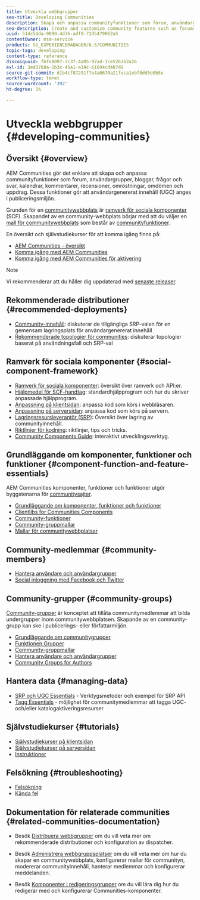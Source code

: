 ```yaml
---
title: Utveckla webbgrupper
seo-title: Developing Communities
description: Skapa och anpassa communityfunktioner som forum, användargrupper med mera
seo-description: Create and customize community features such as forums, user groups, and more
uuid: 51dc54da-9090-4d36-adf9-72d5479062a5
contentOwner: msm-service
products: SG_EXPERIENCEMANAGER/6.5/COMMUNITIES
topic-tags: developing
content-type: reference
discoiquuid: fbfe8097-3c3f-4a05-97ad-1ce526362a26
exl-id: 3ed3768a-1b3c-45a1-a34c-61694cd407d9
source-git-commit: d1b4cf87291f7e4a0670a21feca1ebf8dd5e0b5e
workflow-type: tm+mt
source-wordcount: '392'
ht-degree: 1%

---
```


# Utveckla webbgrupper  {#developing-communities}

## Översikt {#overview}

AEM Communities gör det enklare att skapa och anpassa communityfunktioner som forum, användargrupper, bloggar, frågor och svar, kalendrar, kommentarer, recensioner, omröstningar, omdömen och uppdrag. Dessa funktioner gör att användargenererat innehåll (UGC) anges i publiceringsmiljön.

Grunden för en [communitywebbplats](overview.md#communitiessites) är [ramverk för sociala komponenter](scf.md) (SCF). Skapandet av en community-webbplats börjar med att du väljer en [mall för communitywebbplats](sites-console.md) som består av [communityfunktioner](functions.md).

En översikt och självstudiekurser för att komma igång finns på:

* [AEM Communities - översikt](overview.md)
* [Komma igång med AEM Communities](getting-started.md)
* [Komma igång med AEM Communities för aktivering](getting-started-enablement.md)

>[!NOTE]
> 
>Vi rekommenderar att du håller dig uppdaterad med [senaste releaser](deploy-communities.md#latest-releases).

## Rekommenderade distributioner {#recommended-deployments}

* [Community-innehåll](working-with-srp.md): diskuterar de tillgängliga SRP-valen för en gemensam lagringsplats för användargenererat innehåll
* [Rekommenderade topologier för communities](topologies.md): diskuterar topologier baserat på användningsfall och SRP-val

## Ramverk för sociala komponenter {#social-component-framework}

* [Ramverk för sociala komponenter](scf.md): översikt över ramverk och API:er.
* [Hjälpmedel för SCF-handtag](handlebars-helpers.md): standardhjälpprogram och hur du skriver anpassade hjälpprogram.
* [Anpassning på klientsidan](client-customize.md): anpassa kod som körs i webbläsaren.
* [Anpassning på serversidan](server-customize.md): anpassa kod som körs på servern.
* [Lagringsresursleverantör (SRP)](srp.md): Översikt över lagring av communityinnehåll.
* [Riktlinjer för kodning](code-guide.md): riktlinjer, tips och tricks.
* [Community Components Guide](components-guide.md): interaktivt utvecklingsverktyg.

## Grundläggande om komponenter, funktioner och funktioner {#component-function-and-feature-essentials}

AEM Communities komponenter, funktioner och funktioner utgör byggstenarna för [communitysajter](sites-console.md).

* [Grundläggande om komponenter, funktioner och funktioner](essentials.md)
* [Clientlibs for Communities Components](clientlibs.md)
* [Community-funktioner](functions.md)
* [Community-gruppmallar](tools-groups.md)
* [Mallar för communitywebbplatser](sites.md)

## Community-medlemmar {#community-members}

* [Hantera användare och användargrupper](users.md)
* [Social inloggning med Facebook och Twitter](social-login.md)

## Community-grupper {#community-groups}

[Community-grupper](overview.md#communitygroups) är konceptet att tillåta communitymedlemmar att bilda undergrupper inom communitywebbplatsen. Skapande av en community-grupp kan ske i publicerings- eller författarmiljön.

* [Grundläggande om communitygrupper](essentials-groups.md)
* [Funktionen Grupper](functions.md#groups-function)
* [Community-gruppmallar](tools-groups.md)
* [Hantera användare och användargrupper](users.md)
* [Community Groups for Authors](creating-groups.md)

## Hantera data {#managing-data}

* [SRP och UGC Essentials](srp-and-ugc.md) - Verktygsmetoder och exempel för SRP API
* [Tagg Essentials](tag.md) - möjlighet för communitymedlemmar att tagga UGC- och/eller katalogaktiveringsresurser

## Självstudiekurser {#tutorials}

* [Självstudiekurser på klientsidan](tutorials.md#client-side-customization)
* [Självstudiekurser på serversidan](tutorials.md#server-side-customization)
* [Instruktioner](tutorials.md#how-to-instructions)

## Felsökning {#troubleshooting}

* [Felsökning](troubleshooting.md)
* [Kända fel](/help/release-notes/release-notes.md)

## Dokumentation för relaterade communities {#related-communities-documentation}

* Besök [Distribuera webbgrupper](deploy-communities.md) om du vill veta mer om rekommenderade distributioner och konfiguration av dispatcher.

* Besök [Administrera webbgruppsplatser](administer-landing.md) om du vill veta mer om hur du skapar en communitywebbplats, konfigurerar mallar för communityn, modererar communityinnehåll, hanterar medlemmar och konfigurerar meddelanden.

* Besök [Komponenter i redigeringsgrupper](author-communities.md) om du vill lära dig hur du redigerar med och konfigurerar Communities-komponenter.
